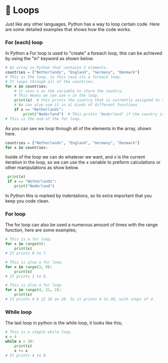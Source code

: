 # :repeat: Loops

Just like any other languages, Python has a way to loop certain code. Here are some detailed examples that shows how the code works.

### For (each) loop

In Python a For loop is used to "create" a foreach loop, this can be achieved by using the "in" keyword as shown below.

```python
# An array in Python that contains 3 elements.
countries = ["Netherlands", "England", "Germany", "Denmark"]
# This is the loop, in this case its a foreach loop.
# It loops through all of the countries.
for x in countries:
    # It uses x as the variable to store the country.
    # This means we can use x in the loop.
    print(x)  # this prints the country that is currently assigned to x.
    # We can also use it in al kinds of different functions
    if x == "Netherlands":
        print("Nederland")  # This prints "Nederland" if the country is the netherlands.
# This is the end of the for loop.
```

As you can see we loop through all of the elements in the array, shown here.

```python
countries = ["Netherlands", "England", "Germany", "Denmark"]
for x in countries:
```

Inside of the loop we can do whatever we want, and x is the current iteration in the loop, so we can use the x variable to preform calculations or other manipulations as show below.

```python
 print(x)
 if x == "Netherlands":
 	print("Nederland")
```

In Python this is marked by indentations, so its extra important that you keep you code clean.

### For loop

The for loop can also be used a numerous amount of times with the range function, here are some examples;

```python
# This is a for loop.
for x in range(8):
    print(x)
# It prints 0 to 7.

# This is also a for loop.
for x in range(3, 9):
    print(x)
# It prints 3 to 8.

# This is also a for loop.
for x in range(4, 21, 2):
    print(x)
# It prints 4 8 12 16 an 20. So it prints 4 to 20, with steps of 4.
```

### While loop

The last loop in python is the while loop, it looks like this;

```python
# This is a simple while loop.
x = 4
while x > 10:
    print(x)
    x += x
# It prints 4 to 9.
```

